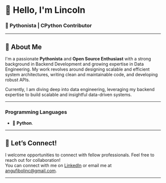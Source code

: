 # 👋 Hello, I'm Lincoln  
###  🐍 Pythonista | CPython Contributor

---

## 🚀 About Me
I'm a passionate **Pythonista**  and **Open Source Enthusiast** with a strong background in Backend Development and growing expertise in Data Engineering. My work revolves around designing scalable and efficient system architectures, writing clean and maintainable code, and developing robust APIs.

Currently, I am diving deep into data engineering, leveraging my backend expertise to build scalable and insightful data-driven systems.

---
### **Programming Languages**
- 🐍 **Python**.
---

## 🤝 Let’s Connect!
I welcome opportunities to connect with fellow professionals. Feel free to reach out for collaboration!  
You can connect with me on [LinkedIn](https://linkedin.com/in/linc-/) or email me at angufibolinc@gmail.com.

---

